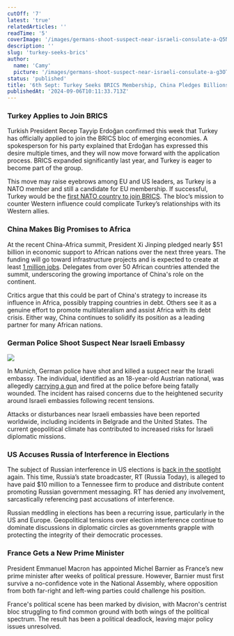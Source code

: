 ```yaml
---
cutOff: '7'
latest: 'true'
relatedArticles: ''
readTime: '5'
coverImage: '/images/germans-shoot-suspect-near-israeli-consulate-a-Q5Nj.webp'
description: ''
slug: 'turkey-seeks-brics'
author:
  name: 'Camy'
  picture: '/images/germans-shoot-suspect-near-israeli-consulate-a-g3OT.webp'
status: 'published'
title: '6th Sept: Turkey Seeks BRICS Membership, China Pledges Billions to Africa'
publishedAt: '2024-09-06T10:11:33.713Z'
---
```


### Turkey Applies to Join BRICS

Turkish President Recep Tayyip Erdoğan confirmed this week that Turkey has officially applied to join the BRICS bloc of emerging economies. A spokesperson for his party explained that Erdoğan has expressed this desire multiple times, and they will now move forward with the application process. BRICS expanded significantly last year, and Turkey is eager to become part of the group.

This move may raise eyebrows among EU and US leaders, as Turkey is a NATO member and still a candidate for EU membership. If successful, Turkey would be the [first NATO country to join BRICS](https://www.france24.com/en/europe/20240905-nato-member-turkey-balancing-act-brics-bid-russia-china). The bloc’s mission to counter Western influence could complicate Turkey’s relationships with its Western allies.

### China Makes Big Promises to Africa

At the recent China-Africa summit, President Xi Jinping pledged nearly $51 billion in economic support to African nations over the next three years. The funding will go toward infrastructure projects and is expected to create at least [1 million jobs](https://www.reuters.com/world/china-deepen-industrial-agricultural-trade-investment-ties-with-africa-2024-09-05/). Delegates from over 50 African countries attended the summit, underscoring the growing importance of China's role on the continent.

Critics argue that this could be part of China's strategy to increase its influence in Africa, possibly trapping countries in debt. Others see it as a genuine effort to promote multilateralism and assist Africa with its debt crisis. Either way, China continues to solidify its position as a leading partner for many African nations.

### German Police Shoot Suspect Near Israeli Embassy

![](/images/germans-shoot-suspect-near-israeli-consulate-a-QyMD.webp)

In Munich, German police have shot and killed a suspect near the Israeli embassy. The individual, identified as an 18-year-old Austrian national, was allegedly [carrying a gun](https://www.dw.com/en/munich-shooting-at-israeli-consulate-police-suspect-terror/a-70138738) and fired at the police before being fatally wounded. The incident has raised concerns due to the heightened security around Israeli embassies following recent tensions.

Attacks or disturbances near Israeli embassies have been reported worldwide, including incidents in Belgrade and the United States. The current geopolitical climate has contributed to increased risks for Israeli diplomatic missions.

### US Accuses Russia of Interference in Elections

The subject of Russian interference in US elections is [back in the spotlight](https://www.bbc.com/news/articles/c8rx28v1vpro) again. This time, Russia’s state broadcaster, RT (Russia Today), is alleged to have paid $10 million to a Tennessee firm to produce and distribute content promoting Russian government messaging. RT has denied any involvement, sarcastically referencing past accusations of interference.

Russian meddling in elections has been a recurring issue, particularly in the US and Europe. Geopolitical tensions over election interference continue to dominate discussions in diplomatic circles as governments grapple with protecting the integrity of their democratic processes.

### France Gets a New Prime Minister

President Emmanuel Macron has appointed Michel Barnier as France’s new prime minister after weeks of political pressure. However, Barnier must first survive a no-confidence vote in the National Assembly, where opposition from both far-right and left-wing parties could challenge his position.

France's political scene has been marked by division, with Macron's centrist bloc struggling to find common ground with both wings of the political spectrum. The result has been a political deadlock, leaving major policy issues unresolved.